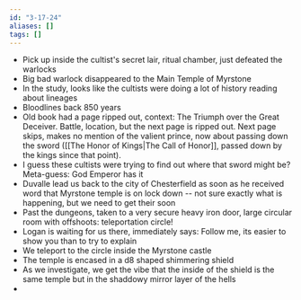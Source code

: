 ```yaml
---
id: "3-17-24"
aliases: []
tags: []
---
```


- Pick up inside the cultist's secret lair, ritual chamber, just defeated the warlocks
- Big bad warlock disappeared to the Main Temple of Myrstone
- In the study, looks like the cultists were doing a lot of history reading about lineages
- Bloodlines back 850 years
- Old book had a page ripped out, context: The Triumph over the Great Deceiver. Battle, location, but the next page is ripped out. Next page skips, makes no mention of the valient prince, now about passing down the sword ([[The Honor of Kings|The Call of Honor]], passed down by the kings since that point).
- I guess these cultists were trying to find out where that sword might be? Meta-guess: God Emperor has it
- Duvalle lead us back to the city of Chesterfield as soon as he received word that Myrstone temple is on lock down -- not sure exactly what is happening, but we need to get their soon
- Past the dungeons, taken to a very secure heavy iron door, large circular room with offshoots: teleportation circle!
- Logan is waiting for us there, immediately says: Follow me, its easier to show you than to try to explain
- We teleport to the circle inside the Myrstone castle
- The temple is encased in a d8 shaped shimmering shield
- As we investigate, we get the vibe that the inside of the shield is the same temple but in the shaddowy mirror layer of the hells
- 
